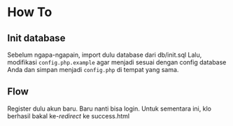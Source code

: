 # How To

## Init database

Sebelum ngapa-ngapain, import dulu database dari db/init.sql
Lalu, modifikasi `config.php.example` agar menjadi sesuai dengan config database Anda dan simpan menjadi `config.php` di tempat yang sama.

## Flow

Register dulu akun baru. Baru nanti bisa login. Untuk sementara ini, klo berhasil bakal ke-_redirect_ ke success.html